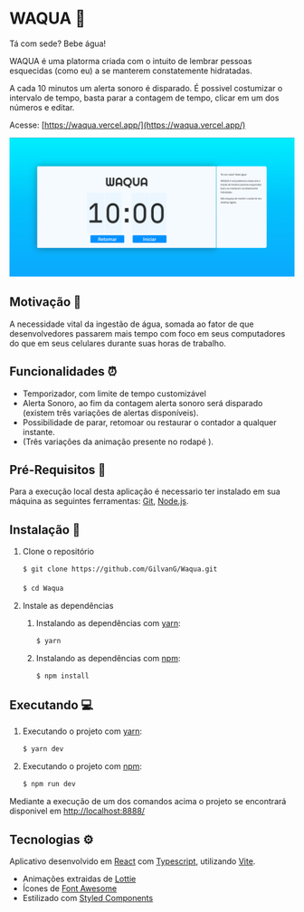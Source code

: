 # WAQUA 🥤

Tá com sede? Bebe água!

WAQUA é uma platorma criada com o intuito de lembrar pessoas esquecidas (como eu) a se manterem constatemente hidratadas.

A cada 10 minutos um alerta sonoro é disparado. É possivel costumizar o intervalo de tempo, basta parar a contagem de tempo, clicar em um dos números e editar. 

Acesse: 
[https://waqua.vercel.app/](https://waqua.vercel.app/)

![image](./public/screen.png)


## Motivação 📜
A necessidade vital da ingestão de água, somada ao fator de que desenvolvedores passarem mais tempo com foco em seus computadores do que em seus celulares durante suas horas de trabalho.

## Funcionalidades ⏰
* Temporizador, com limite de tempo customizável 
* Alerta Sonoro, ao fim da contagem alerta sonoro será disparado (existem três variações de alertas disponíveis).
* Possibilidade de parar, retomoar ou restaurar o contador a qualquer instante.
* (Três variações da animação presente no  rodapé ).

## Pré-Requisitos 🧰
Para a execução local desta aplicação é necessario ter instalado em sua máquina as seguintes ferramentas:
[Git](https://git-scm.com), [Node.js](https://nodejs.org/en/). 


## Instalação 🔧
1. Clone o repositório
    ```bash
    $ git clone https://github.com/GilvanG/Waqua.git

    $ cd Waqua
    ```

2. Instale as dependências
    
    1. Instalando as dependências com [yarn](https://github.com/yarnpkg/yarn):
        ```bash
        $ yarn
        ```

    2. Instalando as dependências com [npm](https://github.com/npm/cli):
        ```bash
        $ npm install
        ```

## Executando 💻
1. Executando o projeto com [yarn](https://github.com/yarnpkg/yarn):
    ```bash
    $ yarn dev
    ```

2. Executando o projeto com [npm](https://github.com/npm/cli):
    ```bash
    $ npm run dev
    ```

Mediante a execução de um dos comandos acima o projeto se encontrará disponivel em [http://localhost:8888/](http://localhost:8888/)

## Tecnologias ⚙️

Aplicativo desenvolvido em [React](https://react.dev/) com [Typescript](https://www.typescriptlang.org/), utilizando [Vite](https://vitejs.dev/).

- Animações extraidas de [Lottie](https://lottiefiles.com/)
- Ícones de [Font Awesome](https://fontawesome.com/)
- Estilizado com [Styled Components](https://styled-components.com/)

